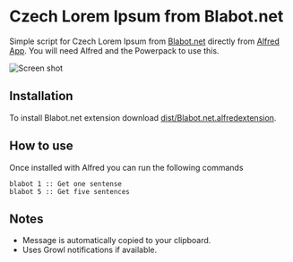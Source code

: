 Czech Lorem Ipsum from Blabot.net
============

Simple script for Czech Lorem Ipsum from [Blabot.net](http://www.blabot.net/) directly from [Alfred App](http://alfredapp.com/). You will need Alfred and the Powerpack to use this.

![Screen shot](/xxlmira/alfred-blabot/raw/master/screenshot.png)


Installation
----------------

To install Blabot.net extension download [dist/Blabot.net.alfredextension](/xxlmira/alfred-blabot/raw/master/dist/Blabot.net.alfredextension).

How to use
----------------

Once installed with Alfred you can run the following commands

	blabot 1 :: Get one sentense
	blabot 5 :: Get five sentences

Notes
----------------
- Message is automatically copied to your clipboard.
- Uses Growl notifications if available.


